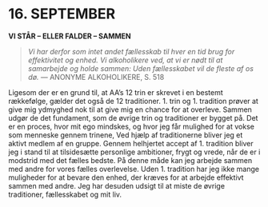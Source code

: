 # 16. SEPTEMBER

**VI STÅR – ELLER FALDER – SAMMEN**

> *Vi har derfor som intet andet fællesskab til hver en tid brug for effektivitet og enhed. Vi alkoholikere ved, at vi er nødt til at samarbejde og holde sammen: Uden fællesskabet vil de fleste af os dø.*
> — ANONYME ALKOHOLIKERE, S. 518

Ligesom der er en grund til, at AA’s 12 trin er skrevet i en bestemt rækkefølge, gælder det også de 12 traditioner. 1. trin og 1. tradition prøver at give mig ydmyghed nok til at give mig en chance for at overleve. Sammen udgør de det fundament, som de øvrige trin og traditioner er bygget på. Det er en proces, hvor mit ego mindskes, og hvor jeg får mulighed for at vokse som menneske gennem trinene, Ved hjælp af traditionerne bliver jeg et aktivt medlem af en gruppe. Gennem helhjertet accept af 1. tradition bliver jeg i stand til at tilsidesætte personlige ambitioner, frygt og vrede, når de er i modstrid med det fælles bedste. På denne måde kan jeg arbejde sammen med andre for vores fælles overlevelse. Uden 1. tradition har jeg ikke mange muligheder for at bevare den enhed, der kræves for at arbejde effektivt sammen med andre. Jeg har desuden udsigt til at miste de øvrige traditioner, fællesskabet og mit liv.
